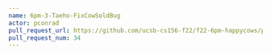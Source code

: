 ```yaml
---
name: 6pm-3-Taeho-FixCowSoldBug
actor: pconrad
pull_request_url: https://github.com/ucsb-cs156-f22/f22-6pm-happycows/pull/34
pull_request_num: 34
---
```

